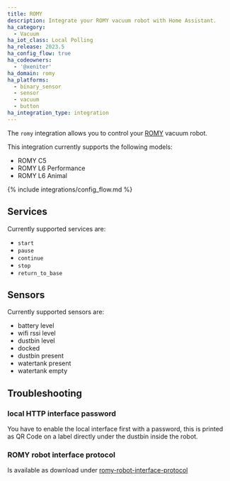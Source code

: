 ```yaml
---
title: ROMY
description: Integrate your ROMY vacuum robot with Home Assistant.
ha_category:
  - Vacuum
ha_iot_class: Local Polling
ha_release: 2023.5
ha_config_flow: true
ha_codeowners:
  - '@xeniter'
ha_domain: romy
ha_platforms:
  - binary_sensor
  - sensor
  - vacuum
  - button
ha_integration_type: integration
---
```


The `romy` integration allows you to control your [ROMY](https://romyrobot.eu/) vacuum robot.

This integration currently supports the following models:

- ROMY C5
- ROMY L6 Performance
- ROMY L6 Animal

{% include integrations/config_flow.md %}

## Services

Currently supported services are:

- `start`
- `pause`
- `continue`
- `stop`
- `return_to_base`

## Sensors

Currently supported sensors are:

- battery level
- wifi rssi level
- dustbin level
- docked
- dustbin present
- watertank present
- watertank empty


## Troubleshooting

### local HTTP interface password

You have to enable the local interface first with a password, this is printed as QR Code on a label directly under the dustbin inside the robot.

### ROMY robot interface protocol

Is available as download under [romy-robot-interface-protocol](https://romyrobot.eu/pages/romy-robot-interface-protocol)
